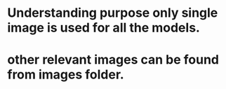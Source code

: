 # Understanding purpose only single image is used for all the models.
# other relevant images can be found from images folder.
